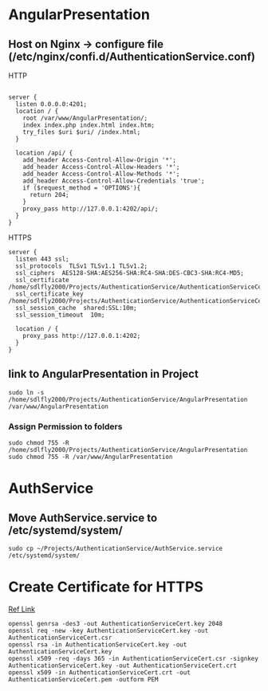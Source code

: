 # AngularPresentation
## Host on Nginx -> configure file (/etc/nginx/confi.d/AuthenticationService.conf)

HTTP
```

server {
  listen 0.0.0.0:4201;
  location / {
    root /var/www/AngularPresentation/;
    index index.php index.html index.htm;
    try_files $uri $uri/ /index.html;
  }

  location /api/ {
    add_header Access-Control-Allow-Origin '*';
    add_header Access-Control-Allow-Headers '*';
    add_header Access-Control-Allow-Methods '*';
    add_header Access-Control-Allow-Credentials 'true';
    if ($request_method = 'OPTIONS'){
      return 204;
    }
    proxy_pass http://127.0.0.1:4202/api/;
  }
}
```

HTTPS

```
server {
  listen 443 ssl;
  ssl_protocols  TLSv1 TLSv1.1 TLSv1.2;
  ssl_ciphers  AES128-SHA:AES256-SHA:RC4-SHA:DES-CBC3-SHA:RC4-MD5;
  ssl_certificate /home/sdlfly2000/Projects/AuthenticationService/AuthenticationServiceCert.pem;
  ssl_certificate_key /home/sdlfly2000/Projects/AuthenticationService/AuthenticationServiceCert.key;
  ssl_session_cache  shared:SSL:10m;
  ssl_session_timeout  10m;

  location / {
    proxy_pass http://127.0.0.1:4202;
  }
}

```


## link to AngularPresentation in Project
```
sudo ln -s /home/sdlfly2000/Projects/AuthenticationService/AngularPresentation /var/www/AngularPresentation
```

### Assign Permission to folders
```
sudo chmod 755 -R /home/sdlfly2000/Projects/AuthenticationService/AngularPresentation
sudo chmod 755 -R /var/www/AngularPresentation
```


# AuthService
## Move AuthService.service to /etc/systemd/system/
```
sudo cp ~/Projects/AuthenticationService/AuthService.service /etc/systemd/system/
```

# Create Certificate for HTTPS
 [Ref Link](https://cloud.tencent.com/developer/article/1813403)

```
openssl genrsa -des3 -out AuthenticationServiceCert.key 2048
openssl req -new -key AuthenticationServiceCert.key -out AuthenticationServiceCert.csr
openssl rsa -in AuthenticationServiceCert.key -out AuthenticationServiceCert.key
openssl x509 -req -days 365 -in AuthenticationServiceCert.csr -signkey AuthenticationServiceCert.key -out AuthenticationServiceCert.crt
openssl x509 -in AuthenticationServiceCert.crt -out AuthenticationServiceCert.pem -outform PEM
```
